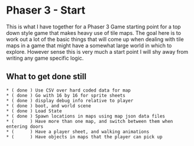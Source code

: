 # Phaser 3 - Start

This is what I have together for a Phaser 3 Game starting point for a top down style game that makes heavy use of tile maps. The goal here is to work out a lot of the basic things that will come up when dealing with tile maps in a game that might have a somewhat large world in which to explore. However sense this is very much a start point I will shy away from writing any game specific logic.


## What to get done still

```
* ( done ) Use CSV over hard coded data for map
* ( done ) Go with 16 by 16 for sprite sheets
* ( done ) display debug info relative to player
* ( done ) boot, and world scene
* ( done ) Load State
* ( done ) Spawn locations in maps using map json data files
* (      ) Have more than one map, and switch between them when entering doors
* (      ) Have a player sheet, and walking animations
* (      ) Have objects in maps that the player can pick up
```
